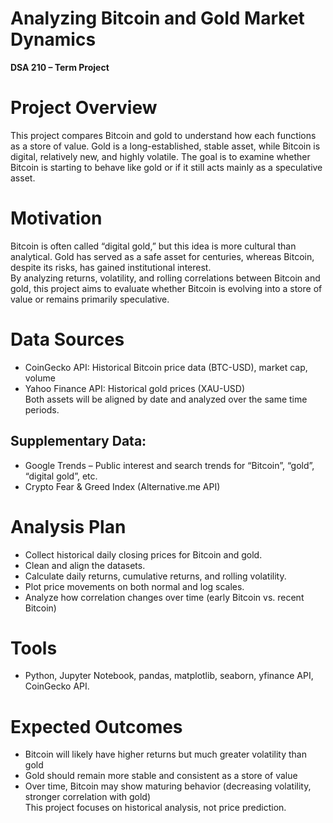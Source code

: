 # Analyzing Bitcoin and Gold Market Dynamics
**DSA 210 – Term Project**

# Project Overview  
This project compares Bitcoin and gold to understand how each functions as a store of value. Gold is a long-established, stable asset, while Bitcoin is digital, relatively new, and highly volatile. The goal is to examine whether Bitcoin is starting to behave like gold or if it still acts mainly as a speculative asset.

# Motivation  
Bitcoin is often called “digital gold,” but this idea is more cultural than analytical. Gold has served as a safe asset for centuries, whereas Bitcoin, despite its risks, has gained institutional interest.  
By analyzing returns, volatility, and rolling correlations between Bitcoin and gold, this project aims to evaluate whether Bitcoin is evolving into a store of value or remains primarily speculative.

# Data Sources  
- CoinGecko API: Historical Bitcoin price data (BTC-USD), market cap, volume  
- Yahoo Finance API: Historical gold prices (XAU-USD)  
Both assets will be aligned by date and analyzed over the same time periods.

## Supplementary Data:
- Google Trends – Public interest and search trends for “Bitcoin”, “gold”, “digital gold”, etc.  
- Crypto Fear & Greed Index (Alternative.me API)
  
# Analysis Plan 
- Collect historical daily closing prices for Bitcoin and gold.
- Clean and align the datasets.
- Calculate daily returns, cumulative returns, and rolling volatility.
- Plot price movements on both normal and log scales.
- Analyze how correlation changes over time (early Bitcoin vs. recent Bitcoin)

# Tools  
- Python, Jupyter Notebook, pandas, matplotlib, seaborn, yfinance API, CoinGecko API.

# Expected Outcomes  
- Bitcoin will likely have higher returns but much greater volatility than gold  
- Gold should remain more stable and consistent as a store of value  
- Over time, Bitcoin may show maturing behavior (decreasing volatility, stronger correlation with gold)  
This project focuses on historical analysis, not price prediction.




